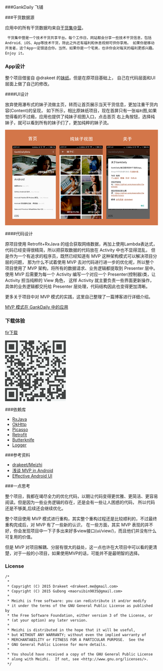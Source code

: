 ###GankDaily
飞铺

###干货数据源

应用中的所有干货数据均来自[干货集中营](http://gank.io/)。

` 干货集中营是一个技术干货共享平台。每个工作日，网站都会分享一些技术干货信息，包括Android、iOS、App等技术干货，除此之外还有福利和休息视频可供你享用。
如果你是移动开发者，这个App一定很适合你。当然，如果你是一个宅男，也许你会对每天的福利更感兴趣。Enjoy it。`

### App设计

整个项目借鉴自 @drakeet 的[妹纸](https://github.com/drakeet/Meizhi)。但是在原项目基础上，
自己在代码层面和UI层面上做了自己的修改。

####UI设计

放弃使用瀑布式的妹子流做主页，转而让首页展示当天干货信息，更加注重干货内容(Content)的呈现，
如下所示，相比原妹纸项目，现在首屏只有一张`福利`图,如果觉得看的不过瘾，应用也提供了纯妹子视图入口，点击首页
右上角按钮，选择纯妹子，就可以看到所有的妹子们了，更加纯粹的妹子流。

![gank_daily_introduce](/art/gank_introduce.png "")

####代码设计

原项目使用 Retrofit+RxJava 的组合获取网络数据，再加上使用Lambda表达式，代码已经变得很精简，所以把获取数据的代码放在 Activity 中也不显得混乱，
但是作为一个有追求的程序员，既然已经知道有 MVP 这种架构模式可以解决项目分层的问题，
那为什么不试着使用 MVP 去对代码进行进一步的优化呢，所以整个项目使用了 MVP 架构，将所有的数据请求、业务逻辑都提取到 Presenter 层中。
使用 MVP 后需要为每一个 Activity 编写一个对应一个 Presenter(控制器)类，让 Activity 担当纯粹的 View 角色，
这样 Activity 就主要负责一些界面更新操作，具体的业务逻辑都交托给 Presenter 层处理，代码结构因此也变得更加清晰。

更多关于项目中对 MVP 模式的实践，这里自己整理了一篇博客进行详细介绍。

[MVP 模式在 GankDaily 中的应用](http://maoruibin.github.io/technology/2015/11/23/gank_mvp_introduce.html)

### 下载体验 ###

[fir下载](http://fir.im/gankdaily)<br>
<br>
![扫码下载](/art/download.png "扫码下载")
   
###依赖库   

* [RxJava](https://github.com/ReactiveX/RxJava) 
* [OkHttp](https://github.com/square/okhttp)
* [Picasso](https://github.com/square/picasso)
* [Retrofit](https://github.com/square/retrofit)
* [Butterknife](https://github.com/JakeWharton/butterknife)
* [Logger](https://github.com/orhanobut/logger)

###参考资料

* [drakeet/Meizhi](https://github.com/drakeet/Meizhi)
* [浅谈 MVP in Android](http://blog.csdn.net/lmj623565791/article/details/46596109)
* [Effective Android UI](https://github.com/pedrovgs/EffectiveAndroidUI)

###一点思考

整个项目，我都在竭尽全力的优化代码，以期让代码变得更优雅、更简洁、更容易阅读。但是因为一些业务逻辑的存在，还是会有一些让人困惑的代码，
所以代码还是不够美,后续还会继续优化。

整个项目使用 MVP 模式进行重构，其实整个重构过程还是比较顺利的，不过最终重构完成后，对 MVP 有了一些新的认识，
在一些方面，其实 MVP 表现的并不好，你会发现项目中一下子多出来好多view接口(ui/view/)，而且他们并没有什么可复用的价值。

但是 MVP 对项目解耦、分层有很大的益处，这一点也许在大项目中可以看的更清楚，对于一般的小项目，如果使用MVP的话，可能并不是最明智的选择。

### License

    /*
     *       
     * Copyright (C) 2015 Drakeet <drakeet.me@gmail.com>
     * Copyright (C) 2015 GuDong <maoruibin9035@gmail.com>
     *
     * Meizhi is free software: you can redistribute it and/or modify
     * it under the terms of the GNU General Public License as published by
     * the Free Software Foundation, either version 3 of the License, or
     * (at your option) any later version.
     *
     * Meizhi is distributed in the hope that it will be useful,
     * but WITHOUT ANY WARRANTY; without even the implied warranty of
     * MERCHANTABILITY or FITNESS FOR A PARTICULAR PURPOSE.  See the
     * GNU General Public License for more details.
     *
     * You should have received a copy of the GNU General Public License
     * along with Meizhi.  If not, see <http://www.gnu.org/licenses/>.
     */

